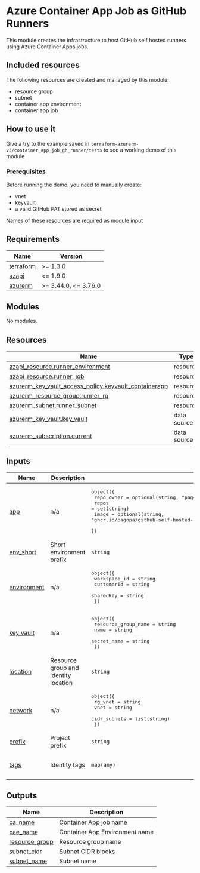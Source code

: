 # Azure Container App Job as GitHub Runners

This module creates the infrastructure to host GitHub self hosted runners using Azure Container Apps jobs.

## Included resources

The following resources are created and managed by this module:

- resource group
- subnet
- container app environment
- container app job

## How to use it

Give a try to the example saved in `terraform-azurerm-v3/container_app_job_gh_runner/tests` to see a working demo of this module

### Prerequisites

Before running the demo, you need to manually create:

- vnet
- keyvault
- a valid GitHub PAT stored as secret

Names of these resources are required as module input

<!-- markdownlint-disable -->
<!-- BEGINNING OF PRE-COMMIT-TERRAFORM DOCS HOOK -->
## Requirements

| Name | Version |
|------|---------|
| <a name="requirement_terraform"></a> [terraform](#requirement\_terraform) | >= 1.3.0 |
| <a name="requirement_azapi"></a> [azapi](#requirement\_azapi) | <= 1.9.0 |
| <a name="requirement_azurerm"></a> [azurerm](#requirement\_azurerm) | >= 3.44.0, <= 3.76.0 |

## Modules

No modules.

## Resources

| Name | Type |
|------|------|
| [azapi_resource.runner_environment](https://registry.terraform.io/providers/azure/azapi/latest/docs/resources/resource) | resource |
| [azapi_resource.runner_job](https://registry.terraform.io/providers/azure/azapi/latest/docs/resources/resource) | resource |
| [azurerm_key_vault_access_policy.keyvault_containerapp](https://registry.terraform.io/providers/hashicorp/azurerm/latest/docs/resources/key_vault_access_policy) | resource |
| [azurerm_resource_group.runner_rg](https://registry.terraform.io/providers/hashicorp/azurerm/latest/docs/resources/resource_group) | resource |
| [azurerm_subnet.runner_subnet](https://registry.terraform.io/providers/hashicorp/azurerm/latest/docs/resources/subnet) | resource |
| [azurerm_key_vault.key_vault](https://registry.terraform.io/providers/hashicorp/azurerm/latest/docs/data-sources/key_vault) | data source |
| [azurerm_subscription.current](https://registry.terraform.io/providers/hashicorp/azurerm/latest/docs/data-sources/subscription) | data source |

## Inputs

| Name | Description | Type | Default | Required |
|------|-------------|------|---------|:--------:|
| <a name="input_app"></a> [app](#input\_app) | n/a | <pre>object({<br>    repo_owner = optional(string, "pagopa")<br>    repos      = set(string)<br>    image      = optional(string, "ghcr.io/pagopa/github-self-hosted-runner-azure:beta-dockerfile-v2@sha256:ed51ac419d78b6410be96ecaa8aa8dbe645aa0309374132886412178e2739a47")<br>  })</pre> | n/a | yes |
| <a name="input_env_short"></a> [env\_short](#input\_env\_short) | Short environment prefix | `string` | n/a | yes |
| <a name="input_environment"></a> [environment](#input\_environment) | n/a | <pre>object({<br>    workspace_id = string<br>    customerId   = string<br>    sharedKey    = string<br>  })</pre> | n/a | yes |
| <a name="input_key_vault"></a> [key\_vault](#input\_key\_vault) | n/a | <pre>object({<br>    resource_group_name = string<br>    name                = string<br>    secret_name         = string<br>  })</pre> | n/a | yes |
| <a name="input_location"></a> [location](#input\_location) | Resource group and identity location | `string` | n/a | yes |
| <a name="input_network"></a> [network](#input\_network) | n/a | <pre>object({<br>    rg_vnet      = string<br>    vnet         = string<br>    cidr_subnets = list(string)<br>  })</pre> | n/a | yes |
| <a name="input_prefix"></a> [prefix](#input\_prefix) | Project prefix | `string` | n/a | yes |
| <a name="input_tags"></a> [tags](#input\_tags) | Identity tags | `map(any)` | <pre>{<br>  "CreatedBy": "Terraform"<br>}</pre> | no |

## Outputs

| Name | Description |
|------|-------------|
| <a name="output_ca_name"></a> [ca\_name](#output\_ca\_name) | Container App job name |
| <a name="output_cae_name"></a> [cae\_name](#output\_cae\_name) | Container App Environment name |
| <a name="output_resource_group"></a> [resource\_group](#output\_resource\_group) | Resource group name |
| <a name="output_subnet_cidr"></a> [subnet\_cidr](#output\_subnet\_cidr) | Subnet CIDR blocks |
| <a name="output_subnet_name"></a> [subnet\_name](#output\_subnet\_name) | Subnet name |
<!-- END OF PRE-COMMIT-TERRAFORM DOCS HOOK -->
